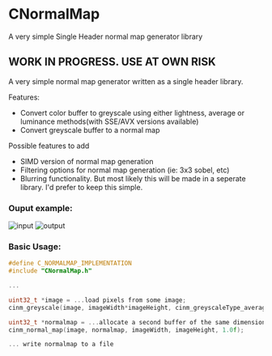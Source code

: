 # CNormalMap
 A very simple Single Header normal map generator library


 ## WORK IN PROGRESS. USE AT OWN RISK

A very simple normal map generator written as a single header library. 

Features:
 - Convert color buffer to greyscale using either lightness, average or luminance methods(with SSE/AVX versions available)
 - Convert greyscale buffer to a normal map

Possible features to add
 - SIMD version of normal map generation
 - Filtering options for normal map generation (ie: 3x3 sobel, etc)
 - Blurring functionality. But most likely this will be made in a seperate library. I'd prefer to keep this simple.

### Ouput example:

![input](https://imgur.com/Grx9Uvs.png) ![output](https://imgur.com/SWFhlh7.png)

### Basic Usage:
```C
#define C_NORMALMAP_IMPLEMENTATION
#include "CNormalMap.h"

...

uint32_t *image = ...load pixels from some image;
cinm_greyscale(image, imageWidth*imageHeight, cinm_greyscaleType_average);

uint32_t *normalmap = ...allocate a second buffer of the same dimensions
cinm_normal_map(image, normalmap, imageWidth, imageHeight, 1.0f);

... write normalmap to a file

```
